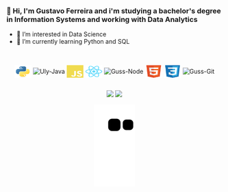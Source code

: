 ### 👋 Hi, I'm Gustavo Ferreira and i'm studying a bachelor's degree in Information Systems and working with Data Analytics 
- 👀 I’m interested in Data Science
- 🌱 I’m currently learning Python and SQL

 ##

<!-- <div align="center">
  <a href="https://github.com/gussfer">
  <img height="180em" src="https://github-readme-stats.vercel.app/api?username=gussfer&hide=prs&line_height=26&show_icons=true&theme=onedark&include_all_commits=true&count_private=false&border_radius=10&hide_border=true"/> -->
<div style="display: inline_block" align="center"><br>
  <img align="center" alt="Guss-Python" height="30" width="40" src="https://raw.githubusercontent.com/devicons/devicon/master/icons/python/python-original.svg">
  <img align="center" alt="Uly-Java" height="30" width="40" src="https://cdn.jsdelivr.net/gh/devicons/devicon/icons/java/java-original.svg">
  <img align="center" alt="Guss-Js" height="30" width="40" src="https://raw.githubusercontent.com/devicons/devicon/master/icons/javascript/javascript-plain.svg">
  <img align="center" alt="Guss-React" height="30" width="40" src="https://raw.githubusercontent.com/devicons/devicon/master/icons/react/react-original.svg">
  <img align="center" alt="Guss-Node" height="30" width="40" src="https://cdn.jsdelivr.net/gh/devicons/devicon/icons/nodejs/nodejs-original.svg">
  <img align="center" alt="Guss-HTML" height="30" width="40" src="https://raw.githubusercontent.com/devicons/devicon/master/icons/html5/html5-original.svg">
  <img align="center" alt="Guss-CSS" height="30" width="40" src="https://raw.githubusercontent.com/devicons/devicon/master/icons/css3/css3-original.svg">
  <img align="center" alt="Guss-Git" height="30" width="40" src="https://cdn.jsdelivr.net/gh/devicons/devicon/icons/git/git-original.svg">
</div>
  
  ##
 
  
<div align="center">
<a href="https://www.linkedin.com/in/gustavo-ferreira-1484811ba/" target="_blank"><img src="https://img.shields.io/badge/-LinkedIn-%230077B5?style=for-the-badge&logo=linkedin&logoColor=white" target="_blank"></a>
<a href="https://wa.me/5511959981702?text=Ol%C3%A1%2C+tudo+bem+%3F" target="_blank"><img src="https://img.shields.io/badge/WhatsApp-25D366?style=for-the-badge&logo=whatsapp&logoColor=white" target="_blank"></a>
 
  ![Snake animation](https://github.com/gussfer/gussfer/blob/output/github-contribution-grid-snake.svg)
 
</div>


